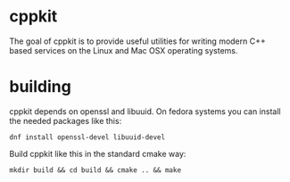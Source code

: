 cppkit
======

The goal of cppkit is to provide useful utilities for writing modern C++ based services on the Linux and Mac OSX operating systems.

building
========

cppkit depends on openssl and libuuid. On fedora systems you can install the needed packages like this:

	dnf install openssl-devel libuuid-devel

Build cppkit like this in the standard cmake way:

	mkdir build && cd build && cmake .. && make
